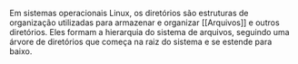   
Em sistemas operacionais Linux, os diretórios são estruturas de organização utilizadas para armazenar e organizar [[Arquivos]] e outros diretórios. Eles formam a hierarquia do sistema de arquivos, seguindo uma árvore de diretórios que começa na raiz do sistema e se estende para baixo.
